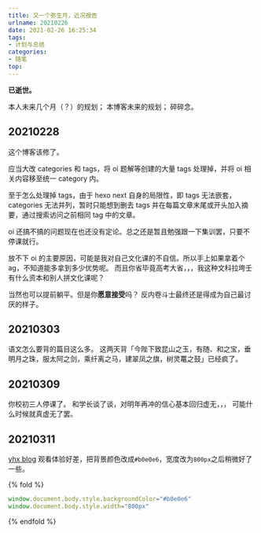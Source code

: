 ```yaml
---
title: 又一个弥生月，近况报告
urlname: 20210226
date: 2021-02-26 16:25:34
tags:
- 计划与总结
categories:
- 随笔
top:
---
```


**已逝世。**

本人未来几个月（？）的规划；
本博客未来的规划；
碎碎念。

<!-- more -->

## 20210228

这个博客该修了。

应当大改 categories 和 tags，将 oi 题解等创建的大量 tags 处理掉，并将 oi 相关内容移至统一 category 内。

至于怎么处理掉 tags，由于 hexo next 自身的局限性，即 tags 无法嵌套，categories 无法并列，暂时只能想到删去 tags 并在每篇文章末尾或开头加入摘要，通过搜索访问之前相同 tag 中的文章。

oi 还搞不搞的问题现在也还没有定论。总之还是暂且勉强跟一下集训罢，只要不停课就行。

放不下 oi 的主要原因，可能是我对自己文化课的不自信。所以手上如果拿着个 ag，不知道能多拿到多少优势呢。
而且你省毕竟高考大省，，，我这种文科拉垮壬有什么资本和别人拼文化课呢？

当然也可以提前躺平。但是你**愿意接受**吗？
反内卷斗士最终还是得成为自己最讨厌的样子。

## 20210303

语文怎么要背的篇目这么多。
这两天背「今陛下致昆山之玉，有随、和之宝，垂明月之珠，服太阿之剑，乘纤离之马，建翠凤之旗，树灵鼍之鼓」已经疯了。

## 20210309

你校初三人停课了。
和学长谈了谈，对明年再冲的信心基本回归虚无，，，
可能什么时候就真虚无了罢。
<span style="color:white">唉，文化课也没什么不好的。</span>

## 20210311

[yhx blog](https://yhx-12243.github.io/OI-transit/) 观看体验好差，把背景颜色改成`#b0e0e6`，宽度改为`800px`之后稍微好了一些。

{% fold %}
```js
window.document.body.style.backgroundColor="#b0e0e6"
window.document.body.style.width="800px"
```
{% endfold %}